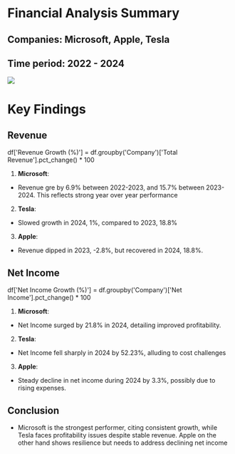 # Financial Analysis Summary
## Companies: Microsoft, Apple, Tesla
## Time period: 2022 - 2024

  <img src="https://i.imgur.com/i1WCFtB.png"/>

# Key Findings
## Revenue
df['Revenue Growth (%)'] = df.groupby('Company')['Total Revenue'].pct_change() * 100
1. **Microsoft**:
  - Revenue gre by 6.9% between 2022-2023, and 15.7% between 2023-2024. This reflects strong year over year performance
2. **Tesla**:
  - Slowed growth in 2024, 1%, compared to 2023, 18.8%
3. **Apple**:
  - Revenue dipped in 2023, -2.8%, but recovered in 2024, 18.8%.

## Net Income
df['Net Income Growth (%)'] = df.groupby('Company')['Net Income'].pct_change() * 100
1. **Microsoft**:
  - Net Income surged by 21.8% in 2024, detailing improved profitability.
 2. **Tesla**:
  - Net Income fell sharply in 2024 by 52.23%, alluding to cost challenges
 3. **Apple**:
  - Steady decline in net income during 2024 by 3.3%, possibly due to rising expenses.

## Conclusion
- Microsoft is the strongest performer, citing consistent growth, while Tesla faces profitability issues despite stable revenue. Apple on the other hand shows resilience but needs to address declining net income
